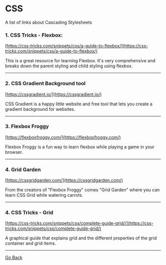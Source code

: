 # CSS

A list of links about Cascading Stylesheets

### 1. CSS Tricks - Flexbox:

[https://css-tricks.com/snippets/css/a-guide-to-flexbox/](https://css-tricks.com/snippets/css/a-guide-to-flexbox/)

This is a great resource for learning Flexbox. It's very comprehensive and breaks down the parent styling and child styling using flexbox.

---

### 2. CSS Gradient Background tool

[https://cssgradient.io/](https://cssgradient.io/)

CSS Gradient is a happy little website and free tool that lets you create a gradient background for websites.

---
### 3. Flexbox Froggy

[https://flexboxfroggy.com/](https://flexboxfroggy.com/)

Flexbox Froggy is a fun way to learn flexbox while playing a game in your browser.

---
### 4. Grid Garden

[https://cssgridgarden.com/](https://cssgridgarden.com/)

From the creators of "Flexbox Froggy" comes "Grid Garden" where you can learn CSS Grid while watering carrots.

---
### 4. CSS Tricks - Grid 

[https://css-tricks.com/snippets/css/complete-guide-grid//](https://css-tricks.com/snippets/css/complete-guide-grid/)

A graphical guide that explains grid and the different properties of the grid container and grid items.

---
[Go Back](../README.md)

